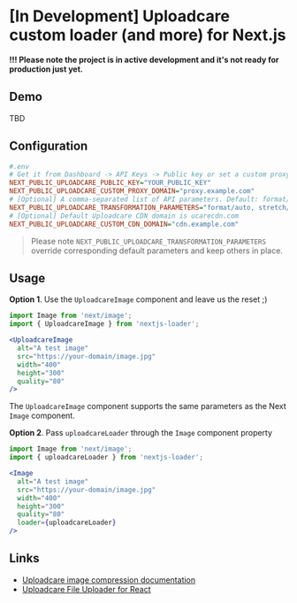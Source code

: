 # [In Development] Uploadcare custom loader (and more) for Next.js

**!!! Please note the project is in active development and it's not ready for production just yet.**

## Demo

TBD

## Configuration

```ini
#.env
# Get it from Dashboard -> API Keys -> Public key or set a custom proxy domain.
NEXT_PUBLIC_UPLOADCARE_PUBLIC_KEY="YOUR_PUBLIC_KEY"
NEXT_PUBLIC_UPLOADCARE_CUSTOM_PROXY_DOMAIN="proxy.example.com"
# [Optional] A comma-separated list of API parameters. Default: format/auto, stretch/off, progressive/yes
NEXT_PUBLIC_UPLOADCARE_TRANSFORMATION_PARAMETERS="format/auto, stretch/off, progressive/yes"
# [Optional] Default Uploadcare CDN domain is ucarecdn.com
NEXT_PUBLIC_UPLOADCARE_CUSTOM_CDN_DOMAIN="cdn.example.com"
```

> Please note `NEXT_PUBLIC_UPLOADCARE_TRANSFORMATION_PARAMETERS` override corresponding default parameters and keep others in place.

## Usage

**Option 1**. Use the `UploadcareImage` component and leave us the reset ;)
```jsx
import Image from 'next/image';
import { UploadcareImage } from 'nextjs-loader';

<UploadcareImage
  alt="A test image"
  src="https://your-domain/image.jpg"
  width="400"
  height="300"
  quality="80"
/>
```
The `UploadcareImage` component supports the same parameters as the Next `Image` component.

**Option 2**. Pass `uploadcareLoader` through the `Image` component property
```jsx
import Image from 'next/image';
import { uploadcareLoader } from 'nextjs-loader';

<Image 
  alt="A test image"
  src="https://your-domain/image.jpg"
  width="400"
  height="300"
  quality="80"
  loader={uploadcareLoader}
/>
```

## Links

- [Uploadcare image compression documentation](https://uploadcare.com/docs/transformations/image/compression/)
- [Uploadcare File Uploader for React](https://github.com/uploadcare/react-widget)
